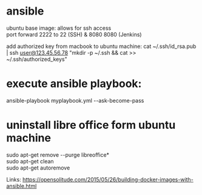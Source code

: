 # ansible
ubuntu base image: allows for ssh access <br>
port forward 2222 to 22 (SSH) & 8080 8080 (Jenkins)

add authorized key from macbook to ubuntu machine: cat ~/.ssh/id_rsa.pub | ssh user@123.45.56.78 "mkdir -p ~/.ssh && cat >>  ~/.ssh/authorized_keys"


# execute ansible playbook: 
ansible-playbook myplaybook.yml --ask-become-pass

# uninstall libre office form ubuntu machine
sudo apt-get remove --purge libreoffice* <br>
sudo apt-get clean <br>
sudo apt-get autoremove <br>


Links: 
https://opensolitude.com/2015/05/26/building-docker-images-with-ansible.html




